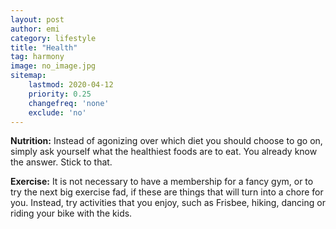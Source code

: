 ```yaml
---
layout: post
author: emi
category: lifestyle
title: "Health"
tag: harmony
image: no_image.jpg
sitemap:
    lastmod: 2020-04-12
    priority: 0.25
    changefreq: 'none'
    exclude: 'no'
---
```

**Nutrition:** Instead of agonizing over which diet you should choose to go on, simply ask yourself what the healthiest foods are to eat. You already know the answer. Stick to that.  

**Exercise:** It is not necessary to have a membership for a fancy gym, or to try the next big exercise fad, if these are things that will turn into a chore for you. Instead, try activities that you enjoy, such as Frisbee, hiking, dancing or riding your bike with the kids.  
